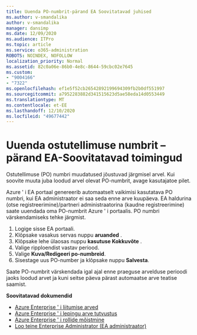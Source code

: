 ```yaml
---
title: Uuenda PO-numbrit-pärand EA Soovitatavad juhised
ms.author: v-smandalika
author: v-smandalika
manager: dansimp
ms.date: 12/09/2020
ms.audience: ITPro
ms.topic: article
ms.service: o365-administration
ROBOTS: NOINDEX, NOFOLLOW
localization_priority: Normal
ms.assetid: 82c0a06e-86b0-4e8c-8644-59cbc02e7645
ms.custom:
- "9004166"
- "7322"
ms.openlocfilehash: ef1e5f52cb26542892199694309fb2b0df551997
ms.sourcegitcommit: a7952283882d341515623d5ae58eda14d0553449
ms.translationtype: MT
ms.contentlocale: et-EE
ms.lasthandoff: 12/10/2020
ms.locfileid: "49677442"
---
```

# <a name="update-purchase-order-number---legacy-ea---recommended-steps"></a>Uuenda ostutellimuse numbrit – pärand EA-Soovitatavad toimingud

Ostutellimuse (PO) numbri muudatused jõustuvad järgmisel arvel. Kui soovite muuta juba loodud arvel olevat PO-numbrit, avage kasutajatoe pilet. 

Azure ' i EA portaal genereerib automaatselt vaikimisi kasutatava PO numbri, kui EA administraator ei saa seda enne arve kuupäeva. EA haldurina (otse registreerimine)/partneri administraatorina (kaudne registreerimine) saate uuendada oma PO-numbrit Azure ' i portaalis. PO numbri värskendamiseks tehke järgmist.

1. Logige sisse EA portaali.
2. Klõpsake vasakus servas nuppu **aruanded** .
3. Klõpsake lehe ülaosas nuppu **kasutuse Kokkuvõte** .
4. Valige ripploendist vastav periood.
5. Valige **Kuva/Redigeeri po-numbreid**.
6. Sisestage uus PO-number ja klõpsake nuppu **Salvesta**.

Saate PO-numbrit värskendada igal ajal enne praeguse arvelduse perioodi jaoks loodud arvet ja kuni seitse päeva pärast automaatse arve teatise saamist. 

**Soovitatavad dokumendid**

- [Azure Enterprise ' i liitumise arved](https://docs.microsoft.com/azure/cost-management-billing/manage/ea-portal-enrollment-invoices) 
- [Azure Enterprise ' i lepingu arve tutvustus](https://docs.microsoft.com/azure/cost-management-billing/understand/review-enterprise-agreement-bill)  
- [Azure Enterprise ' i rollide mõistmine](https://docs.microsoft.com/azure/cost-management-billing/manage/understand-ea-roles#add-a-new-enterprise-administrator) 
- [Loo teine Enterprise Administrator (EA administraator)](https://docs.microsoft.com/azure/cost-management-billing/manage/ea-portal-administration#create-another-enterprise-administrator)

